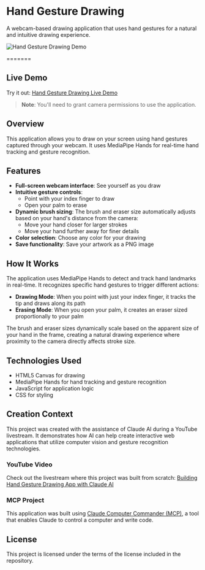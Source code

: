 # Hand Gesture Drawing

A webcam-based drawing application that uses hand gestures for a natural and intuitive drawing experience.

![Hand Gesture Drawing Demo](picture.png)

=======

## Live Demo

Try it out: [Hand Gesture Drawing Live Demo](https://wonderwhy-er.github.io/camera-geasture-drawing/)

> **Note**: You'll need to grant camera permissions to use the application.

## Overview

This application allows you to draw on your screen using hand gestures captured through your webcam. It uses MediaPipe Hands for real-time hand tracking and gesture recognition.

## Features

- **Full-screen webcam interface**: See yourself as you draw
- **Intuitive gesture controls**:
  - Point with your index finger to draw
  - Open your palm to erase
- **Dynamic brush sizing**: The brush and eraser size automatically adjusts based on your hand's distance from the camera:
  - Move your hand closer for larger strokes
  - Move your hand further away for finer details
- **Color selection**: Choose any color for your drawing
- **Save functionality**: Save your artwork as a PNG image

## How It Works

The application uses MediaPipe Hands to detect and track hand landmarks in real-time. It recognizes specific hand gestures to trigger different actions:

- **Drawing Mode**: When you point with just your index finger, it tracks the tip and draws along its path
- **Erasing Mode**: When you open your palm, it creates an eraser sized proportionally to your palm

The brush and eraser sizes dynamically scale based on the apparent size of your hand in the frame, creating a natural drawing experience where proximity to the camera directly affects stroke size.

## Technologies Used

- HTML5 Canvas for drawing
- MediaPipe Hands for hand tracking and gesture recognition
- JavaScript for application logic
- CSS for styling

## Creation Context

This project was created with the assistance of Claude AI during a YouTube livestream. It demonstrates how AI can help create interactive web applications that utilize computer vision and gesture recognition technologies.

### YouTube Video
Check out the livestream where this project was built from scratch:
[Building Hand Gesture Drawing App with Claude AI](https://youtu.be/ly3bed99Dy8?t=1401)

### MCP Project
This application was built using [Claude Computer Commander (MCP)](https://github.com/wonderwhy-er/ClaudeComputerCommander), a tool that enables Claude to control a computer and write code.

## License

This project is licensed under the terms of the license included in the repository.
